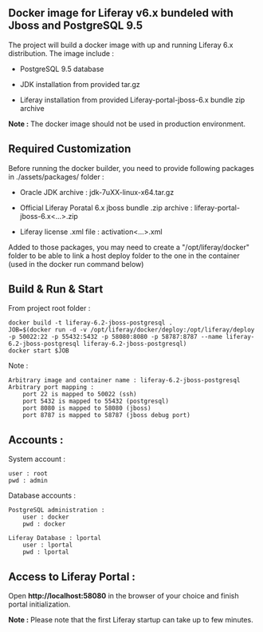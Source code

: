 ## Docker image for Liferay v6.x bundeled with Jboss and PostgreSQL 9.5

The project will build a docker image with up and running Liferay 6.x distribution. The image include :

* PostgreSQL 9.5 database

* JDK installation from provided tar.gz  

* Liferay installation from provided Liferay-portal-jboss-6.x bundle zip archive

**Note :** The docker image should not be used in production environment.

## Required Customization

Before running the docker builder, you need to provide following packages in ./assets/packages/ folder :

* Oracle JDK archive : jdk-7uXX-linux-x64.tar.gz

* Official Liferay Poratal 6.x jboss bundle .zip archive : liferay-portal-jboss-6.x<...>.zip

* Liferay license .xml file : activation<...>.xml

Added to those packages, you may need to create a "/opt/liferay/docker" folder to be able to link a host deploy folder to the one in the container (used in the docker run command below)

## Build & Run & Start

From project root folder :

    docker build -t liferay-6.2-jboss-postgresql .
    JOB=$(docker run -d -v /opt/liferay/docker/deploy:/opt/liferay/deploy -p 50022:22 -p 55432:5432 -p 58080:8080 -p 58787:8787 --name liferay-6.2-jboss-postgresql liferay-6.2-jboss-postgresql)
    docker start $JOB

Note :

    Arbitrary image and container name : liferay-6.2-jboss-postgresql
    Arbitrary port mapping :
        port 22 is mapped to 50022 (ssh)
        port 5432 is mapped to 55432 (postgresql)
        port 8080 is mapped to 58080 (jboss)
        port 8787 is mapped to 58787 (jboss debug port)

## Accounts :

System account :

    user : root
    pwd : admin

Database accounts :

    PostgreSQL administration :
        user : docker
        pwd : docker

    Liferay Database : lportal
        user : lportal
        pwd : lportal

## Access to Liferay Portal :

Open **http://localhost:58080** in the browser of your choice and finish portal initialization.

**Note :** Please note that the first Liferay startup can take up to few minutes.
